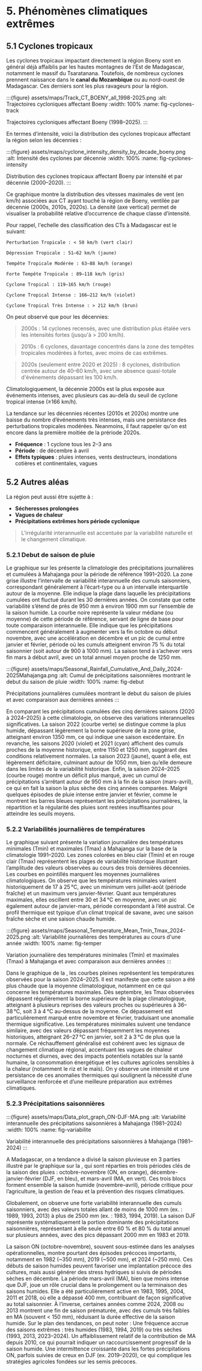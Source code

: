 # 5. Phénomènes climatiques extrêmes

## 5.1 Cyclones tropicaux

Les cyclones tropicaux impactant directement la région Boeny sont en général déjà affaiblis par les hautes montagnes de l’Est de Madagascar, notamment le massif du Tsaratanana. Toutefois, de nombreux cyclones prennent naissance dans le **canal du Mozambique** ou au nord-ouest de Madagascar. Ces derniers sont les plus ravageurs pour la région.

:::{figure} assets/maps/Track_CT_BOENY_all_1998-2025.png
:alt: Trajectoires cycloniques affectant Boeny
:width: 100%
:name: fig-cyclones-track

Trajectoires cycloniques affectant Boeny (1998–2025).
:::

En termes d’intensité, voici la distribution des cyclones tropicaux affectant la région selon les décennies :

:::{figure} assets/maps/cyclone_intensity_density_by_decade_boeny.png
:alt: Intensité des cyclones par décennie
:width: 100%
:name: fig-cyclones-intensity

Distribution des cyclones tropicaux affectant Boeny par intensité et par décennie (2000–2020).
:::

Ce graphique montre la distribution des vitesses maximales de vent (en km/h) associées aux CT ayant touché la région de Boeny, ventilée par décennie (2000s, 2010s, 2020s). La densité (axe vertical) permet de visualiser la probabilité relative d’occurrence de chaque classe d’intensité.

Pour rappel, l'echelle des classification des CTs à Madagascar est le suivant:

    Perturbation Tropicale : < 50 km/h (vert clair)

    Dépression Tropicale : 51–62 km/h (jaune)

    Tempête Tropicale Modérée : 63–88 km/h (orange)

    Forte Tempête Tropicale : 89–118 km/h (gris)

    Cyclone Tropical : 119–165 km/h (rouge)

    Cyclone Tropical Intense : 166–212 km/h (violet)

    Cyclone Tropical Très Intense : > 212 km/h (brun)


On peut observé que pour les décennies:
> 2000s : 14 cyclones recensés, avec une distribution plus étalée vers les intensités fortes (jusqu'à > 200 km/h).

> 2010s : 6 cyclones, davantage concentrés dans la zone des tempêtes tropicales modérées à fortes, avec moins de cas extrêmes.

> 2020s (seulement entre 2020 et 2025) : 8 cyclones, distribution centrée autour de 40–60 km/h, avec une absence quasi-totale d'événements dépassant les 100 km/h.


Climatologiquement, la décennie 2000s est la plus exposée aux événements intenses, avec plusieurs cas au-delà du seuil de cyclone tropical intense (≥166 km/h).

La tendance sur les décennies récentes (2010s et 2020s) montre une baisse du nombre d’événements très intenses, mais une persistance des perturbations tropicales modérées. Neanmoins, il faut rappeler qu'on est encore dans la première moitiée de la prériode 2020s.


- **Fréquence** : 1 cyclone tous les 2–3 ans  
- **Période** : de décembre à avril  
- **Effets typiques** : pluies intenses, vents destructeurs, inondations cotières et continentales, vagues

## 5.2 Autres aléas

La région peut aussi être sujette à :

- **Sécheresses prolongées**
- **Vagues de chaleur**
- **Précipitations extrêmes hors période cyclonique**

> L’irrégularité interannuelle est accentuée par la variabilité naturelle et le changement climatique.

### 5.2.1 Debut de saison de pluie


Le graphique sur les [](fig-debut) présente la climatologie des précipitations journalières et cumulées à Mahajanga pour la période de référence 1991–2020. La zone grise illustre l’intervalle de variabilité interannuelle des cumuls saisonniers, correspondant généralement à l’écart-type ou à un intervalle interquartile autour de la moyenne. Elle indique la plage dans laquelle les précipitations cumulées ont fluctué durant les 30 dernières années. On constate que cette variabilité s’étend de près de 950 mm à environ 1900 mm sur l’ensemble de la saison humide. La courbe noire représente la valeur médiane (ou moyenne) de cette période de référence, servant de ligne de base pour toute comparaison interannuelle. Elle indique que les précipitations commencent généralement à augmenter vers la fin octobre ou début novembre, avec une accélération en décembre et un pic de cumul entre janvier et février, période où les cumuls atteignent environ 75 % du total saisonnier (soit autour de 900 à 1000 mm). La saison tend à s’achever vers fin mars à début avril, avec un total annuel moyen proche de 1250 mm.

:::{figure} assets/maps/Seasonal_Rainfall_Cumulative_And_Daily_2024-2025Mahajanga.png
:alt: Cumul de précipitations saisonnières montrant le debut du saison de pluie
:width: 100%
:name: fig-debut

Précipitations journalières cumulées montrant le debut du saison de pluies et avec comparaison aux dernières années
:::

En comparant les précipitations cumulées des cinq dernières saisons (2020 à 2024–2025) à cette climatologie, on observe des variations interannuelles significatives. La saison 2022 (courbe verte) se distingue comme la plus humide, dépassant légèrement la borne supérieure de la zone grise, atteignant environ 1350 mm, ce qui indique une saison excédentaire. En revanche, les saisons 2020 (violet) et 2021 (cyan) affichent des cumuls proches de la moyenne historique, entre 1150 et 1250 mm, suggérant des conditions relativement normales. La saison 2023 (jaune), quant à elle, est légèrement déficitaire, culminant autour de 1050 mm, bien qu’elle demeure dans les limites de la variabilité historique. Enfin, la saison 2024–2025 (courbe rouge) montre un déficit plus marqué, avec un cumul de précipitations s’arrêtant autour de 950 mm à la fin de la saison (mars-avril), ce qui en fait la saison la plus sèche des cinq années comparées. Malgré quelques épisodes de pluie intense entre janvier et février, comme le montrent les barres bleues représentant les précipitations journalières, la répartition et la régularité des pluies sont restées insuffisantes pour atteindre les seuils moyens.

### 5.2.2 Variabilités journalières de températures

Le graphique suivant présente la variation journalière des températures minimales (Tmin) et maximales (Tmax) à Mahajanga sur la base de la climatologie 1991–2020. Les zones colorées en bleu clair (Tmin) et en rouge clair (Tmax) représentent les plages de variabilité historique illustrant l’amplitude des valeurs observées au cours des trois dernières décennies. Les courbes en pointillés marquent les moyennes journalières climatologiques. On observe que les températures minimales varient historiquement de 17 à 25 °C, avec un minimum vers juillet-août (période fraîche) et un maximum vers janvier-février. Quant aux températures maximales, elles oscillent entre 30 et 34 °C en moyenne, avec un pic également autour de janvier-mars, période correspondant à l’été austral. Ce profil thermique est typique d’un climat tropical de savane, avec une saison fraîche sèche et une saison chaude humide.

:::{figure} assets/maps/Seasonal_Temperature_Mean_Tmin_Tmax_2024-2025.png
:alt: Variabilité journalières des températures au cours d'une année
:width: 100%
:name: fig-temper

Variation journalière des températures minimales (Tmin) et maximales (Tmax) à Mahajanga et avec comparaison aux dernières années
:::

Dans le graphique de la [](fig-temper), les courbes pleines représentent les températures observées pour la saison 2024–2025. Il est manifeste que cette saison a été plus chaude que la moyenne climatologique, notamment en ce qui concerne les températures maximales. Dès septembre, les Tmax observées dépassent régulièrement la borne supérieure de la plage climatologique, atteignant à plusieurs reprises des valeurs proches ou supérieures à 36–38 °C, soit 3 à 4 °C au-dessus de la moyenne. Ce dépassement est particulièrement marqué entre novembre et février, traduisant une anomalie thermique significative. Les températures minimales suivent une tendance similaire, avec des valeurs dépassant fréquemment les moyennes historiques, atteignant 26–27 °C en janvier, soit 2 à 3 °C de plus que la normale. Ce réchauffement généralisé est cohérent avec les signaux de changement climatique régional, accentuant les vagues de chaleur nocturnes et diurnes, avec des impacts potentiels notables sur la santé humaine, la consommation énergétique et les cultures agricoles sensibles à la chaleur (notamment le riz et le maïs). On y observe une intensité et une persistance de ces anomalies thermiques qui soulignent la nécessité d’une surveillance renforcée et d’une meilleure préparation aux extrêmes climatiques.

### 5.2.3 Précipitations saisonnières

:::{figure} assets/maps/Data_plot_graph_ON-DJF-MA.png
:alt: Variabilité interannuelle des précipitations saisonnières à Mahajanga (1981–2024)
:width: 100%
:name: fig-variabilite

Variabilité interannuelle des précipitations saisonnières à Mahajanga (1981–2024)
:::

A Madagascar, on a tendance a divisé la saison pluvieuse en 3 parties illustré par le graphique sur la [](fig-variabilite), qui sont réparties en trois périodes clés de la saison des pluies : octobre-novembre (ON, en orange), décembre-janvier-février (DJF, en bleu), et mars-avril (MA, en vert). Ces trois blocs forment ensemble la saison humide (novembre–avril), période critique pour l’agriculture, la gestion de l’eau et la prévention des risques climatiques.

Globalement, on observe une forte variabilité interannuelle des cumuls saisonniers, avec des valeurs totales allant de moins de 1000 mm (ex. : 1989, 1993, 2013) à plus de 2500 mm (ex. : 1983, 1994, 2019). La saison DJF représente systématiquement la portion dominante des précipitations saisonnières, représentant à elle seule entre 60 % et 80 % du total annuel sur plusieurs années, avec des pics dépassant 2000 mm en 1983 et 2019.

La saison ON (octobre-novembre), souvent sous-estimée dans les analyses opérationnelles, montre pourtant des épisodes précoces importants, notamment en 1982 (~350 mm), 2019 (~500 mm), et 2024 (~250 mm). Ces débuts de saison humides peuvent favoriser une implantation précoce des cultures, mais aussi générer des stress hydriques si suivis de périodes sèches en décembre.
La période mars-avril (MA), bien que moins intense que DJF, joue un rôle crucial dans le prolongement ou la terminaison des saisons humides. Elle a été particulièrement active en 1983, 1995, 2004, 2011 et 2018, où elle a dépassé 400 mm, contribuant de façon significative au total saisonnier. À l’inverse, certaines années comme 2024, 2008 ou 2013 montrent une fin de saison prématurée, avec des cumuls très faibles en MA (souvent < 150 mm), réduisant la durée effective de la saison humide.
Sur le plan des tendances, on peut noter :
Une fréquence accrue des saisons extrêmes : très humides (1983, 1994, 2019) ou très sèches (1993, 2013, 2023–2024).
Un affaiblissement relatif de la contribution de MA depuis 2010, ce qui pourrait indiquer un raccourcissement progressif de la saison humide.
Une intermittence croissante dans les fortes précipitations ON, parfois suivies de creux en DJF (ex. 2019–2020), ce qui complique les stratégies agricoles fondées sur les semis précoces.
